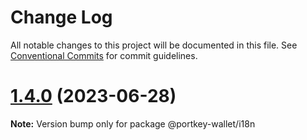 # Change Log

All notable changes to this project will be documented in this file.
See [Conventional Commits](https://conventionalcommits.org) for commit guidelines.

# [1.4.0](https://github.com/Aurora-ptk/portkey-wallet/compare/did-v1.3.0...did-v1.4.0) (2023-06-28)

**Note:** Version bump only for package @portkey-wallet/i18n
